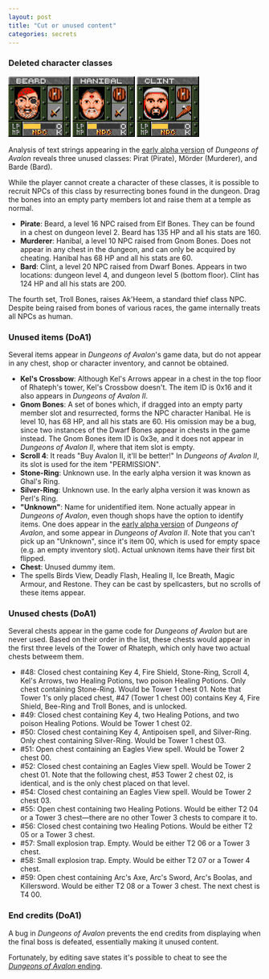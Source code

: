 ```yaml
---
layout: post
title: "Cut or unused content"
categories: secrets
---
```


### Deleted character classes

<div class="center">
<img src="../images/npc_beard.png" alt="Beard" title="Beard" class="right">
<img src="../images/npc_hanibal.png" alt="Hanibal" title="Hanibal" class="right">
<img src="../images/npc_clint.png" alt="Clint" title="Clint" class="right">
</div>

Analysis of text strings appearing in the
[early alpha version](../secrets/early-alpha-version) of _Dungeons of Avalon_
reveals three unused classes: Pirat (Pirate), M&ouml;rder (Murderer), and
Barde (Bard).

While the player cannot create a character of these classes, it is possible to
recruit NPCs of this class by resurrecting bones found in the dungeon. Drag the
bones into an empty party members lot and raise them at a temple as normal.

* __Pirate__: Beard, a level 16 NPC raised from Elf Bones.
  They can be found in a chest on dungeon level 2.
  Beard has 135 HP and all his stats are 160.
* __Murderer__: Hanibal, a level 10 NPC raised from Gnom Bones.
  Does not appear in any chest in the dungeon, and can only be acquired by
  cheating.
  Hanibal has 68 HP and all his stats are 60.
* __Bard__: Clint, a level 20 NPC raised from Dwarf Bones. Appears in two
  locations: dungeon level 4, and dungeon level 5 (bottom floor).
  Clint has 124 HP and all his stats are 200.

The fourth set, Troll Bones, raises Ak'Heem, a standard thief class NPC.
Despite being raised from bones of various races, the game internally treats all
NPCs as human.

### Unused items (DoA1)

Several items appear in _Dungeons of Avalon_'s game data, but do not appear in
any chest, shop or character inventory, and cannot be obtained.

* __Kel's Crossbow__: Although Kel's Arrows appear in a chest in the top floor
  of Rhateph's tower, Kel's Crossbow doesn't. The item ID is 0x16 and it also
  appears in _Dungeons of Avalon II_.
* __Gnom Bones__: A set of bones which, if dragged into an empty party member
  slot and resurrected, forms the NPC character Hanibal. He is level 10,
  has 68 HP, and all his stats are 60. His omission may be a bug, since two
  instances of the Dwarf Bones appear in chests in the game instead.
  The Gnom Bones item ID is 0x3e, and it does not appear in
  _Dungeons of Avalon II_, where that item slot is empty.
* __Scroll 4__: It reads "Buy Avalon II, it'll be better!" In
  _Dungeons of Avalon II_, its slot is used for the item "PERMISSION".
* __Stone-Ring__: Unknown use.
  In the early alpha version it was known as Ghal's Ring.
* __Silver-Ring__: Unknown use.
  In the early alpha version it was known as Perl's Ring.
* __"Unknown"__: Name for unidentified item. None actually appear in
  _Dungeons of Avalon_, even though shops have the option to identify items.
  One does appear in the
  [early alpha version](../secrets/early-alpha-version.html)
  of _Dungeons of Avalon_, and some appear in _Dungeons of Avalon II_.
  Note that you can't pick up an "Unknown", since it's item 00, which is used
  for empty space (e.g. an empty inventory slot). Actual unknown items have
  their first bit flipped.
* __Chest__: Unused dummy item.
* The spells Birds View, Deadly Flash, Healing II, Ice Breath, Magic Armour, and
  Restone. They can be cast by spellcasters, but no scrolls of these items
  appear.

### Unused chests (DoA1)

Several chests appear in the game code for _Dungeons of Avalon_ but are never
used. Based on their order in the list, these chests would appear in the first
three levels of the Tower of Rhateph, which only have two actual chests betweem
them.

* #48: Closed chest containing Key 4, Fire Shield, Stone-Ring, Scroll 4, Kel's
  Arrows, two Healing Potions, two poison Healing Potions.
  Only chest containing Stone-Ring.
  Would be Tower 1 chest 01.
  Note that Tower 1's only placed chest, #47 (Tower 1 chest 00) contains Key 4,
  Fire Shield, Bee-Ring and Troll Bones, and is unlocked.
* #49: Closed chest containing Key 4, two Healing Potions, and two poison
  Healing Potions.
  Would be Tower 1 chest 02.
* #50: Closed chest containing Key 4, Antipoisen spell, and Silver-Ring.
  Only chest containing Silver-Ring.
  Would be Tower 1 chest 03.
* #51: Open chest containing an Eagles View spell.
  Would be Tower 2 chest 00.
* #52: Closed chest containing an Eagles View spell.
  Would be Tower 2 chest 01.
  Note that the following chest, #53 Tower 2 chest 02, is identical, and is the
  only chest placed on that level.
* #54: Closed chest containing an Eagles View spell.
  Would be Tower 2 chest 03.
* #55: Open chest containing two Healing Potions.
  Would be either T2 04 or a Tower 3 chest&mdash;there are no other Tower 3
  chests to compare it to.
* #56: Closed chest containing two Healing Potions.
  Would be either T2 05 or a Tower 3 chest.
* #57: Small explosion trap. Empty.
  Would be either T2 06 or a Tower 3 chest.
* #58: Small explosion trap. Empty.
  Would be either T2 07 or a Tower 4 chest.
* #59: Open chest containing Arc's Axe, Arc's Sword, Arc's Boolas, and
  Killersword.
  Would be either T2 08 or a Tower 3 chest.
  The next chest is T4 00.

### End credits (DoA1)

A bug in _Dungeons of Avalon_ prevents the end credits from displaying when the
final boss is defeated, essentially making it unused content.

Fortunately, by editing save states it's possible to cheat to see the
[_Dungeons of Avalon_ ending](../secrets/doa1-ending.html).
